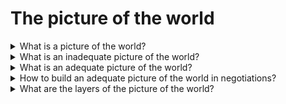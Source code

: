 # The picture of the world

<details>
  <summary>What is a picture of the world?</summary>

A picture of the world is a subjective representation of a person about the world, a particular situation, the behavior or values of other people in it.

</details>

<details>
  <summary>What is an inadequate picture of the world?</summary>

An inadequate picture of the world is a measure of the unexpected that you encounter in negotiations.

</details>

<details>
  <summary>What is an adequate picture of the world?</summary>

An adequate picture of the world means that during the negotiations you were ready for different scenarios.

</details>

<details>
  <summary>How to build an adequate picture of the world in negotiations?</summary>

1. Describe the situation in two or three sentences.
2. Ask yourself:
  - How complete information do I have?
  - What is my position based on: facts or opinions?
3. Complete your picture of the world to an adequate one: find out all the information you need before the meeting.
4. If you are missing information from the other party, start your meeting with the necessary questions.

</details>

<details>
  <summary>What are the layers of the picture of the world?</summary>

1. Factual
2. Technological
3. Normative
4. Economic
5. Ethical
6. Aesthetic
7. Psychological

</details>
